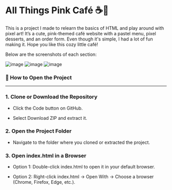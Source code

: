 # All Things Pink Café ☕🎀
This is a project I made to relearn the basics of HTML and play around with pixel art! It’s a cute, pink-themed café website with a pastel menu, pixel desserts, and an order form.
Even though it's simple, I had a lot of fun making it. Hope you like this cozy little café! 

Below are the screenshots of each section:

![image](https://github.com/user-attachments/assets/10bfdfa7-8fa5-4e4f-950c-22676ee49674)
![image](https://github.com/user-attachments/assets/ef63a5dd-71d4-4dbd-b43b-91a9803e074a)
![image](https://github.com/user-attachments/assets/c09d30fb-b0b5-4f33-99ec-4c82bfcb8781)


### 📌 How to Open the Project
---

### 1. Clone or Download the Repository 

- Click the Code button on GitHub.

- Select Download ZIP and extract it.

### 2. Open the Project Folder

- Navigate to the folder where you cloned or extracted the project.

### 3. Open index.html in a Browser

- Option 1: Double-click index.html to open it in your default browser.

- Option 2: Right-click index.html → Open With → Choose a browser (Chrome, Firefox, Edge, etc.).
